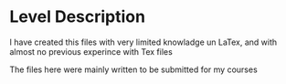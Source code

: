 # Level Description

I have created this files with very limited knowladge un LaTex, and  with almost no previous experince with Tex files

The files here were mainly written to be submitted for my courses
